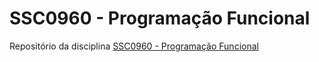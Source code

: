 # SSC0960 - Programação Funcional

Repositório da disciplina [SSC0960 - Programação Funcional](https://uspdigital.usp.br/jupiterweb/obterDisciplina?sgldis=SSC0960&verdis=1)
